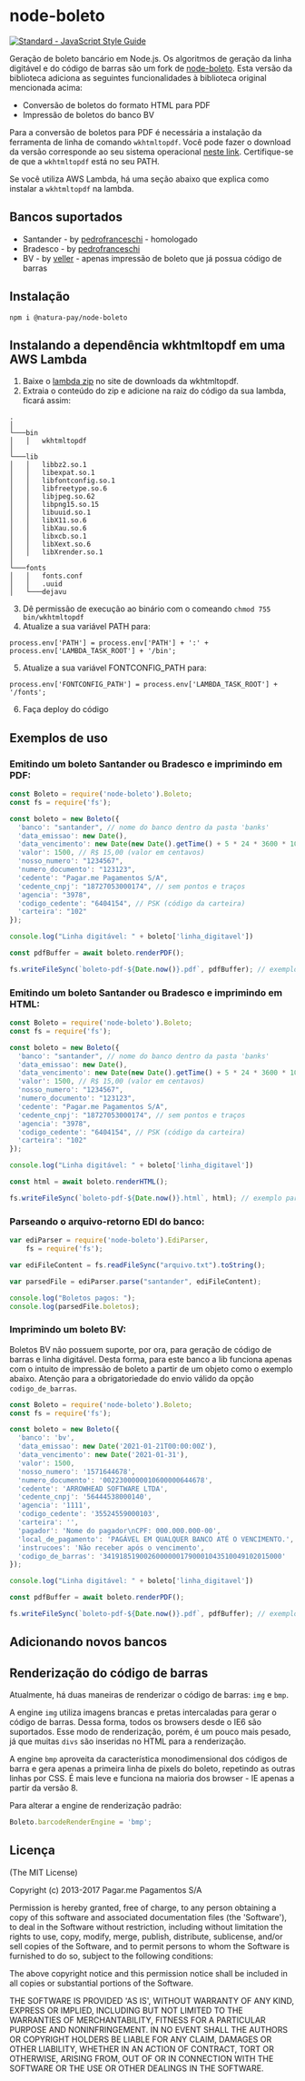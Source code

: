 node-boleto
=============

[![Standard - JavaScript Style Guide](https://img.shields.io/badge/code%20style-standard-brightgreen.svg)](http://standardjs.com/)

Geração de boleto bancário em Node.js. Os algoritmos de geração da linha digitável e do código de barras são um fork de [node-boleto](https://github.com/pagarme/node-boleto).
Esta versão da biblioteca adiciona as seguintes funcionalidades à biblioteca original mencionada acima:
- Conversão de boletos do formato HTML para PDF
- Impressão de boletos do banco BV

Para a conversão de boletos para PDF é necessária a instalação da ferramenta de linha de comando `wkhtmltopdf`. Você pode fazer o download da versão corresponde ao seu sistema operacional [neste link](https://wkhtmltopdf.org/downloads.html). Certifique-se de que a `wkhtmltopdf` está no seu PATH.

Se você utiliza AWS Lambda, há uma seção abaixo que explica como instalar a `wkhtmltopdf` na lambda.

## Bancos suportados

- Santander - by [pedrofranceschi](https://github.com/pedrofranceschi) - homologado
- Bradesco - by [pedrofranceschi](https://github.com/pedrofranceschi)
- BV - by [veller](https://github.com/veller) - apenas impressão de boleto que já possua código de barras

## Instalação

```
npm i @natura-pay/node-boleto
```
## Instalando a dependência wkhtmltopdf em uma AWS Lambda

1. Baixe o [lambda zip](https://wkhtmltopdf.org/downloads.html) no site de downloads da wkhtmltopdf.
2. Extraia o conteúdo do zip e adicione na raiz do código da sua lambda, ficará assim:
```
.
│
└───bin
│   │   wkhtmltopdf
│
└───lib
│   │   libbz2.so.1
│   │   libexpat.so.1
│   │   libfontconfig.so.1
│   │   libfreetype.so.6
│   │   libjpeg.so.62
│   │   libpng15.so.15
│   │   libuuid.so.1
│   │   libX11.so.6
│   │   libXau.so.6
│   │   libxcb.so.1
│   │   libXext.so.6
│   │   libXrender.so.1
│
└───fonts
│   │   fonts.conf
│   │   .uuid
│   └───dejavu
```
3. Dê permissão de execução ao binário com o comeando `chmod 755 bin/wkhtmltopdf`
4. Atualize a sua variável PATH para:
```
process.env['PATH'] = process.env['PATH'] + ':' + process.env['LAMBDA_TASK_ROOT'] + '/bin';
```
5. Atualize a sua variável FONTCONFIG_PATH para:
```
process.env['FONTCONFIG_PATH'] = process.env['LAMBDA_TASK_ROOT'] + '/fonts';
```
6. Faça deploy do código

## Exemplos de uso

### Emitindo um boleto Santander ou Bradesco e imprimindo em PDF:

```javascript
const Boleto = require('node-boleto').Boleto;
const fs = require('fs');

const boleto = new Boleto({
  'banco': "santander", // nome do banco dentro da pasta 'banks'
  'data_emissao': new Date(),
  'data_vencimento': new Date(new Date().getTime() + 5 * 24 * 3600 * 1000), // 5 dias futuramente
  'valor': 1500, // R$ 15,00 (valor em centavos)
  'nosso_numero': "1234567",
  'numero_documento': "123123",
  'cedente': "Pagar.me Pagamentos S/A",
  'cedente_cnpj': "18727053000174", // sem pontos e traços
  'agencia': "3978",
  'codigo_cedente': "6404154", // PSK (código da carteira)
  'carteira': "102"
});

console.log("Linha digitável: " + boleto['linha_digitavel'])

const pdfBuffer = await boleto.renderPDF();

fs.writeFileSync(`boleto-pdf-${Date.now()}.pdf`, pdfBuffer); // exemplo para salvar o pdf do boleto em arquivo

```

### Emitindo um boleto Santander ou Bradesco e imprimindo em HTML:

```javascript
const Boleto = require('node-boleto').Boleto;
const fs = require('fs');

const boleto = new Boleto({
  'banco': "santander", // nome do banco dentro da pasta 'banks'
  'data_emissao': new Date(),
  'data_vencimento': new Date(new Date().getTime() + 5 * 24 * 3600 * 1000), // 5 dias futuramente
  'valor': 1500, // R$ 15,00 (valor em centavos)
  'nosso_numero': "1234567",
  'numero_documento': "123123",
  'cedente': "Pagar.me Pagamentos S/A",
  'cedente_cnpj': "18727053000174", // sem pontos e traços
  'agencia': "3978",
  'codigo_cedente': "6404154", // PSK (código da carteira)
  'carteira': "102"
});

console.log("Linha digitável: " + boleto['linha_digitavel'])

const html = await boleto.renderHTML();

fs.writeFileSync(`boleto-pdf-${Date.now()}.html`, html); // exemplo para salvar o html do boleto em arquivo

```

### Parseando o arquivo-retorno EDI do banco:

```javascript
var ediParser = require('node-boleto').EdiParser,
	fs = require('fs');

var ediFileContent = fs.readFileSync("arquivo.txt").toString();

var parsedFile = ediParser.parse("santander", ediFileContent);

console.log("Boletos pagos: ");
console.log(parsedFile.boletos);
```

### Imprimindo um boleto BV:

Boletos BV não possuem suporte, por ora, para geração de código de barras e linha digitável.
Desta forma, para este banco a lib funciona apenas com o intuito de impressão de boleto a partir de um objeto como o exemplo abaixo.
Atenção para a obrigatoriedade do envio válido da opção `codigo_de_barras`.

```javascript
const Boleto = require('node-boleto').Boleto;
const fs = require('fs');

const boleto = new Boleto({
  'banco': 'bv',
  'data_emissao': new Date('2021-01-21T00:00:00Z'),
  'data_vencimento': new Date('2021-01-31'),
  'valor': 1500,
  'nosso_numero': '1571644678',
  'numero_documento': '0022300000010600000644678',
  'cedente': 'ARROWHEAD SOFTWARE LTDA',
  'cedente_cnpj': '56444538000140',
  'agencia': '1111',
  'codigo_cedente': '35524559000103',
  'carteira': '',
  'pagador': 'Nome do pagador\nCPF: 000.000.000-00',
  'local_de_pagamento': 'PAGÁVEL EM QUALQUER BANCO ATÉ O VENCIMENTO.',
  'instrucoes': 'Não receber após o vencimento',
  'codigo_de_barras': '34191851900260000001790001043510049102015000'
});

console.log("Linha digitável: " + boleto['linha_digitavel'])

const pdfBuffer = await boleto.renderPDF();

fs.writeFileSync(`boleto-pdf-${Date.now()}.pdf`, pdfBuffer); // exemplo para salvar o pdf do boleto em arquivo

```

## Adicionando novos bancos

## Renderização do código de barras

Atualmente, há duas maneiras de renderizar o código de barras: `img` e `bmp`.

A engine `img` utiliza imagens brancas e pretas intercaladas para gerar o código de barras. Dessa forma, todos os browsers desde o IE6 são suportados. Esse modo de renderização, porém, é um pouco mais pesado, já que muitas `divs` são inseridas no HTML para a renderização.

A engine `bmp` aproveita da característica monodimensional dos códigos de barra e gera apenas a primeira linha de pixels do boleto, repetindo as outras linhas por CSS. É mais leve e funciona na maioria dos browser - IE apenas a partir da versão 8.

Para alterar a engine de renderização padrão:

```javascript
Boleto.barcodeRenderEngine = 'bmp';
```

## Licença

(The MIT License)

Copyright (c) 2013-2017 Pagar.me Pagamentos S/A

Permission is hereby granted, free of charge, to any person obtaining a copy of this software and associated documentation files (the 'Software'), to deal in the Software without restriction, including without limitation the rights to use, copy, modify, merge, publish, distribute, sublicense, and/or sell copies of the Software, and to permit persons to whom the Software is furnished to do so, subject to the following conditions:

The above copyright notice and this permission notice shall be included in all copies or substantial portions of the Software.

THE SOFTWARE IS PROVIDED 'AS IS', WITHOUT WARRANTY OF ANY KIND, EXPRESS OR IMPLIED, INCLUDING BUT NOT LIMITED TO THE WARRANTIES OF MERCHANTABILITY, FITNESS FOR A PARTICULAR PURPOSE AND NONINFRINGEMENT. IN NO EVENT SHALL THE AUTHORS OR COPYRIGHT HOLDERS BE LIABLE FOR ANY CLAIM, DAMAGES OR OTHER LIABILITY, WHETHER IN AN ACTION OF CONTRACT, TORT OR OTHERWISE, ARISING FROM, OUT OF OR IN CONNECTION WITH THE SOFTWARE OR THE USE OR OTHER DEALINGS IN THE SOFTWARE.
